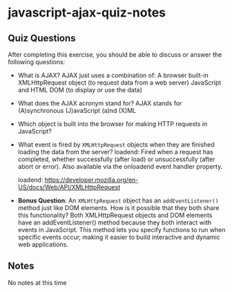 # javascript-ajax-quiz-notes

## Quiz Questions

After completing this exercise, you should be able to discuss or answer the following questions:

- What is AJAX?
  AJAX just uses a combination of: A browser built-in XMLHttpRequest object (to request data from a web server) JavaScript and HTML DOM (to display or use the data)

- What does the AJAX acronym stand for?
  AJAX stands for (A)synchronous (J)avaScript (a)nd (X)ML
- Which object is built into the browser for making HTTP requests in JavaScript?

- What event is fired by `XMLHttpRequest` objects when they are finished loading the data from the server?
  loadend: Fired when a request has completed, whether successfully (after load) or unsuccessfully (after abort or error). Also available via the onloadend event handler property.

  loadend: https://developer.mozilla.org/en-US/docs/Web/API/XMLHttpRequest

- **Bonus Question**: An `XMLHttpRequest` object has an `addEventListener()` method just like DOM elements. How is it possible that they both share this functionality?
  Both XMLHttpRequest objects and DOM elements have an addEventListener() method because they both interact with events in JavaScript. This method lets you specify functions to run when specific events occur, making it easier to build interactive and dynamic web applications.

## Notes

No notes at this time
